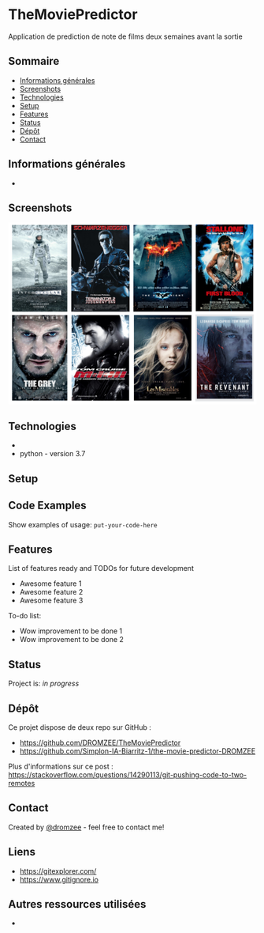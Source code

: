 # TheMoviePredictor
Application de prediction de note de films deux semaines avant la sortie

## Sommaire
* [Informations générales](#Informations-générales)
* [Screenshots](#screenshots)
* [Technologies](#technologies)
* [Setup](#setup)
* [Features](#features)
* [Status](#status)
* [Dépôt](#Dépôt)
* [Contact](#contact)

## Informations générales

* 

## Screenshots
![affiche](./img/screenshot.png)

## Technologies
* 
* python - version 3.7

## Setup


## Code Examples
Show examples of usage:
`put-your-code-here`

## Features
List of features ready and TODOs for future development
* Awesome feature 1
* Awesome feature 2
* Awesome feature 3

To-do list:
* Wow improvement to be done 1
* Wow improvement to be done 2

## Status
Project is: _in progress_

## Dépôt

Ce projet dispose de deux repo sur GitHub :
* https://github.com/DROMZEE/TheMoviePredictor
* https://github.com/Simplon-IA-Biarritz-1/the-movie-predictor-DROMZEE

Plus d'informations sur ce post : https://stackoverflow.com/questions/14290113/git-pushing-code-to-two-remotes

## Contact
Created by [@dromzee](https://dromzee.fr/) - feel free to contact me!

## Liens

* https://gitexplorer.com/
* https://www.gitignore.io

## Autres ressources utilisées

* 
